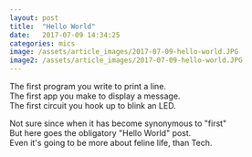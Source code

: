 ```yaml
---
layout: post
title:  "Hello World"
date:   2017-07-09 14:34:25
categories: mics
image: /assets/article_images/2017-07-09-hello-world.JPG
image2: /assets/article_images/2017-07-09-hello-world.JPG	
---
```


The first program you write to print a line. </br >
The first app you make to display a message. </br >
The first circuit you hook up to blink an LED. </br >

Not sure since when it has become synonymous to "first" </br >
But here goes the obligatory "Hello World" post. </br>
Even it's going to be more about feline life, than Tech. </br >




